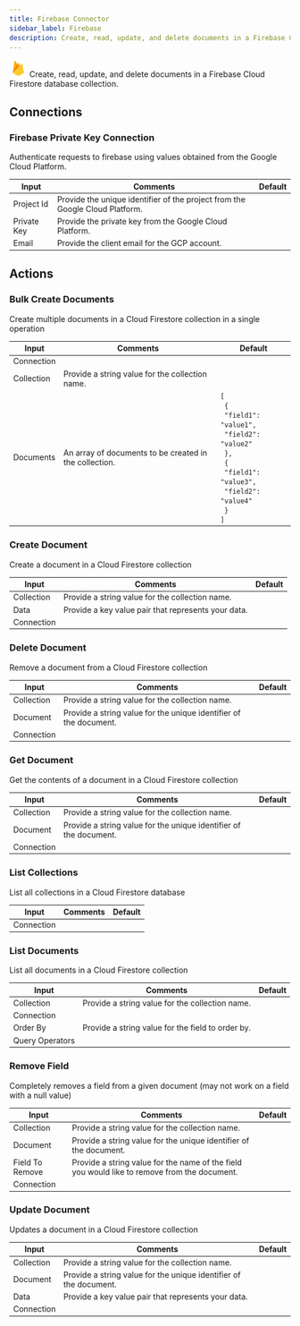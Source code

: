 ```yaml
---
title: Firebase Connector
sidebar_label: Firebase
description: Create, read, update, and delete documents in a Firebase Cloud Firestore database collection.
---
```


![Firebase](./assets/firebase.png#connector-icon)
Create, read, update, and delete documents in a Firebase Cloud Firestore database collection.

## Connections

### Firebase Private Key Connection

Authenticate requests to firebase using values obtained from the Google Cloud Platform.

| Input       | Comments                                                                     | Default |
| ----------- | ---------------------------------------------------------------------------- | ------- |
| Project Id  | Provide the unique identifier of the project from the Google Cloud Platform. |         |
| Private Key | Provide the private key from the Google Cloud Platform.                      |         |
| Email       | Provide the client email for the GCP account.                                |         |

## Actions

### Bulk Create Documents

Create multiple documents in a Cloud Firestore collection in a single operation

| Input      | Comments                                               | Default                                                                                                                                                      |
| ---------- | ------------------------------------------------------ | ------------------------------------------------------------------------------------------------------------------------------------------------------------ |
| Connection |                                                        |                                                                                                                                                              |
| Collection | Provide a string value for the collection name.        |                                                                                                                                                              |
| Documents  | An array of documents to be created in the collection. | <code>[<br /> {<br /> "field1": "value1",<br /> "field2": "value2"<br /> },<br /> {<br /> "field1": "value3",<br /> "field2": "value4"<br /> }<br />]</code> |

### Create Document

Create a document in a Cloud Firestore collection

| Input      | Comments                                            | Default |
| ---------- | --------------------------------------------------- | ------- |
| Collection | Provide a string value for the collection name.     |         |
| Data       | Provide a key value pair that represents your data. |         |
| Connection |                                                     |         |

### Delete Document

Remove a document from a Cloud Firestore collection

| Input      | Comments                                                          | Default |
| ---------- | ----------------------------------------------------------------- | ------- |
| Collection | Provide a string value for the collection name.                   |         |
| Document   | Provide a string value for the unique identifier of the document. |         |
| Connection |                                                                   |         |

### Get Document

Get the contents of a document in a Cloud Firestore collection

| Input      | Comments                                                          | Default |
| ---------- | ----------------------------------------------------------------- | ------- |
| Collection | Provide a string value for the collection name.                   |         |
| Document   | Provide a string value for the unique identifier of the document. |         |
| Connection |                                                                   |         |

### List Collections

List all collections in a Cloud Firestore database

| Input      | Comments | Default |
| ---------- | -------- | ------- |
| Connection |          |         |

### List Documents

List all documents in a Cloud Firestore collection

| Input           | Comments                                          | Default |
| --------------- | ------------------------------------------------- | ------- |
| Collection      | Provide a string value for the collection name.   |         |
| Connection      |                                                   |         |
| Order By        | Provide a string value for the field to order by. |         |
| Query Operators |                                                   |         |

### Remove Field

Completely removes a field from a given document (may not work on a field with a null value)

| Input           | Comments                                                                                     | Default |
| --------------- | -------------------------------------------------------------------------------------------- | ------- |
| Collection      | Provide a string value for the collection name.                                              |         |
| Document        | Provide a string value for the unique identifier of the document.                            |         |
| Field To Remove | Provide a string value for the name of the field you would like to remove from the document. |         |
| Connection      |                                                                                              |         |

### Update Document

Updates a document in a Cloud Firestore collection

| Input      | Comments                                                          | Default |
| ---------- | ----------------------------------------------------------------- | ------- |
| Collection | Provide a string value for the collection name.                   |         |
| Document   | Provide a string value for the unique identifier of the document. |         |
| Data       | Provide a key value pair that represents your data.               |         |
| Connection |                                                                   |         |
